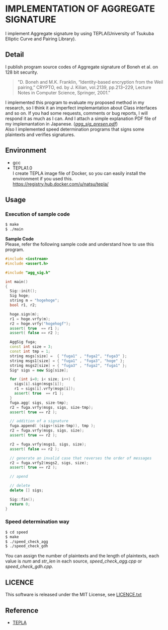 IMPLEMENTATION OF AGGREGATE SIGNATURE
====

I implement Aggregate signature by using TEPLA(University of Tsukuba Elliptic Curve and Pairing Library).

## Detail
I publish program source codes of Aggregate signature of Boneh et al. on 128 bit security. 
> "D. Boneh and M.K. Franklin, “Identity-based encryption from the Weil pairing,” CRYPTO, ed. by J. Kilian, vol.2139, pp.213–229, Lecture Notes in Computer Science, Springer, 2001."  

I implemented this program to evaluate my proposed method in my research,
so I think it an imperfect implemantation about Class interfaces and so on.
If you had some requests, comments or bug reports, I will respond it as much as I can.
And I attach a simple explanation PDF file of my implemantation in Japanese. 
(*[agg_sig_presen.pdf](agg_sig_presen.pdf)*)  
Also I implemented speed determination programs that signs some plaintexts and verifies signatures.

## Environment
* gcc
* TEPLA1.0  
  I create TEPLA image file of Docker, so you can easily install the environment if you used this.
<https://registry.hub.docker.com/u/natsu/tepla/>


## Usage

### Execution of sample code
```sh
$ make
$ ./main
```

**Sample Code**  
Please, refer the following sample code and understand how to use this program.

```cpp
#include <iostream>
#include <assert.h>

#include "agg_sig.h"

int main()
{
  Sig::init();
  Sig hoge;
  string m = "hogehoge";
  bool r1, r2;

  hoge.sign(m);
  r1 = hoge.vrfy(m);
  r2 = hoge.vrfy("hogehogf");
  assert( true  == r1 );
  assert( false == r2 );

  AggSig fuga;
  const int size = 3;
  const int tmp = 1;
  string msgs[size] =  { "fuga1" , "fuga2", "fuga3" };
  string msgs1[size] = { "fuga1" , "fuga3", "hoge" };
  string msgs2[size] = { "fuga3" , "fuga2", "fuga1" };
  Sig* sigs = new Sig[size];

  for (int i=0; i< size; i++) {
    sigs[i].sign(msgs[i]);
    r1 = sigs[i].vrfy(msgs[i]);
    assert( true  == r1 );
  }
  fuga.agg( sigs, size-tmp);
  r2 = fuga.vrfy(msgs, sigs, size-tmp);
  assert( true == r2 );

  // addition of a signature
  fuga.append( (sigs+(size-tmp)), tmp );
  r2 = fuga.vrfy(msgs, sigs, size);
  assert( true == r2 );

  r2 = fuga.vrfy(msgs1, sigs, size);
  assert( false == r2 );

  // generate an invalid case that reverses the order of messages
  r2 = fuga.vrfy2(msgs2, sigs, size);
  assert( true == r2 );

  // apend

  // delete
  delete [] sigs;

  Sig::fin();
  return 0;
}
```

### Speed determination way
```sh
$ cd speed
$ make
$ ./speed_check_agg
$ ./speed_check_gdh
```
You can assign the number of plaintexts and the length of plaintexts, each value is *num* and *str_len* in each source, *speed_check_agg.cpp* or *speed_check_gdh.cpp*.

## LICENCE

This software is released under the MIT License, see [LICENCE.txt](LICENCE.txt)

## Reference

* [TEPLA](http://www.cipher.risk.tsukuba.ac.jp/tepla/)
